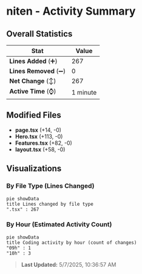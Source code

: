 # niten - Activity Summary 

## Overall Statistics

| Stat                   | Value                                                             |
| ---------------------- | ----------------------------------------------------------------- |
| **Lines Added** (➕)   | 267                                          |
| **Lines Removed** (➖) | 0                                        |
| **Net Change** (↕)    | 267                |
| **Active Time** (⌚)   | 1 minute |


## Modified Files
- **page.tsx** (+14, -0)
- **Hero.tsx** (+113, -0)
- **Features.tsx** (+82, -0)
- **layout.tsx** (+58, -0)

## Visualizations

### By File Type (Lines Changed)

```mermaid
pie showData
title Lines changed by file type
".tsx" : 267
```

### By Hour (Estimated Activity Count)

```mermaid
pie showData
title Coding activity by hour (count of changes)
"09h" : 1
"10h" : 3
```


> **Last Updated:** 5/7/2025, 10:36:57 AM